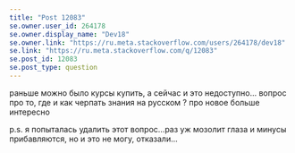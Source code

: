 ```yaml
---
title: "Post 12083"
se.owner.user_id: 264178
se.owner.display_name: "Dev18"
se.owner.link: "https://ru.meta.stackoverflow.com/users/264178/dev18"
se.link: "https://ru.meta.stackoverflow.com/q/12083"
se.post_id: 12083
se.post_type: question
---
```

<p>раньше можно было курсы купить, а сейчас и это недоступно...
вопрос про то, где и как черпать знания на русском ? про новое больше интересно</p>
<p>p.s. я попыталась удалить этот вопрос...раз уж мозолит глаза и минусы прибавляются, но и это не могу, отказали...</p>
